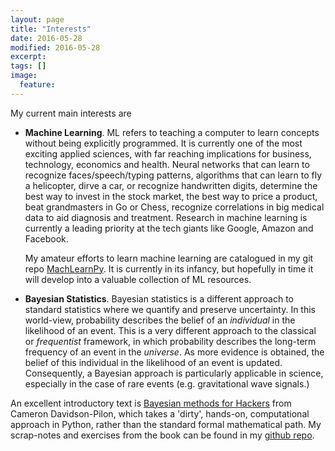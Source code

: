 ```yaml
---
layout: page
title: "Interests"
date: 2016-05-28
modified: 2016-05-28
excerpt:
tags: []
image:
  feature:
---
```


My current main interests are

* __Machine Learning__. ML refers to teaching a computer to learn concepts without being explicitly programmed. It is currently one of the most exciting applied sciences, with far reaching implications for business, technology, economics and health. Neural networks that can learn to recognize faces/speech/typing patterns, algorithms that can learn to fly a helicopter, dirve a car, or recognize handwritten digits, determine the best way to invest in the stock market, the best way to price a product, beat grandmasters in Go or Chess, recognize correlations in big medical data to aid diagnosis and treatment. Research in machine learning is currently a leading priority at the tech giants like Google, Amazon and Facebook.

    My amateur efforts to learn machine learning are catalogued in my git repo [MachLearnPy](https://github.com/tomkimpson/MachLearnPy). It is currently in its infancy, but hopefully in time it will develop into a valuable collection of ML resources.

* __Bayesian Statistics__. Bayesian statistics is a different approach to standard statistics where we quantify and preserve uncertainty. In this world-view, probability describes the belief of an *individual* in the likelihood of an event. This is a very different approach to the classical or *frequentist* framework, in which probability describes the long-term frequency of an event in the *universe*. As more evidence is obtained, the belief of this individual in the likelihood of an event is updated. Consequently, a Bayesian approach is particularly applicable in science, especially in the case of rare events (e.g. gravitational wave signals.)   

An excellent introductory text is [Bayesian methods for Hackers](http://nbviewer.jupyter.org/github/CamDavidsonPilon/Probabilistic-Programming-and-Bayesian-Methods-for-Hackers/blob/master/Chapter1_Introduction/Chapter1.ipynb) from Cameron Davidson-Pilon, which takes a 'dirty', hands-on, computational approach in Python, rather than the standard formal mathematical path. My scrap-notes and exercises from the book can be found in my [github repo](https://github.com/tomkimpson/BayesianMethodsForHackers).





